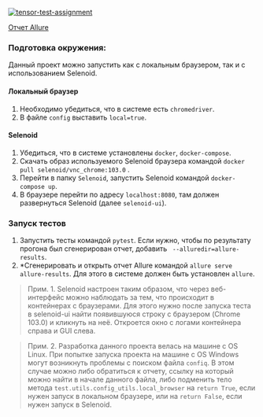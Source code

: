 [![tensor-test-assignment](https://github.com/schastev/2022_07_tensor_test_assignment/actions/workflows/python-app.yml/badge.svg)](https://github.com/schastev/2022_07_tensor_test_assignment/actions/workflows/python-app.yml)

[Отчет Allure](https://schastev.github.io/2022_07_tensor_test_assignment)

### Подготовка окружения:
Данный проект можно запустить как с локальным браузером, так и с использованием Selenoid. 

#### Локальный браузер
1. Необходимо убедиться, что в системе есть `chromedriver`.
2. В файле `config` выставить `local=true`.

#### Selenoid
1. Убедиться, что в системе установлены `docker`, `docker-compose`.
2. Скачать образ используемого Selenoid браузера командой `docker pull selenoid/vnc_chrome:103.0` .
3. Перейти в папку `Selenoid`, запустить Selenoid командой `docker-compose up`.
4. В браузере перейти по адресу `localhost:8080`, там должен развернуться Selenoid (далее `selenoid-ui`).

### Запуск тестов
1. Запустить тесты командой `pytest`. Если нужно, чтобы по результату прогона был сгенерирован отчет, 
добавить ` --alluredir=allure-results`.
2. *Сгенерировать и открыть отчет Allure командой `allure serve allure-results`. 
Для этого в системе должен быть установлен `allure`.

> Прим. 1.
> Selenoid настроен таким образом, что через веб-интерфейс можно наблюдать за тем, что происходит в контейнерах с браузерами.
> Для этого нужно после запуска теста в selenoid-ui найти появившуюся строку с браузером (Chrome 103.0) и кликнуть на неё.
> Откроется окно с логами контейнера справа и GUI слева.

> Прим. 2.
> Разработка данного проекта велась на машине с OS Linux. 
> При попытке запуска проекта на машине с OS Windows могут возникнуть проблемы с поиском файла `confiq`.
> В этом случае можно либо обратиться к отчету, ссылку на который можно найти в начале данного файла, либо подменить 
> тело метода `test.utils.config_utils.local_browser` на `return True`, если нужен запуск в локальном браузере, 
> или на `return False`, если нужен запуск в Selenoid.


